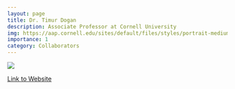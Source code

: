 ```yaml
---
layout: page
title: Dr. Timur Dogan
description: Associate Professor at Cornell University
img: https://aap.cornell.edu/sites/default/files/styles/portrait-medium/public/person/prov-DSC_0263_2_270x270.jpg
importance: 1
category: Collaborators
---
```


<div class="profile"> 
<img src="https://aap.cornell.edu/sites/default/files/styles/portrait-medium/public/person/prov-DSC_0263_2_270x270.jpg" class="img-fluid z-depth-1 rounded"/>
</div>


[Link to Website](https://aap.cornell.edu/people/timur-dogan)
